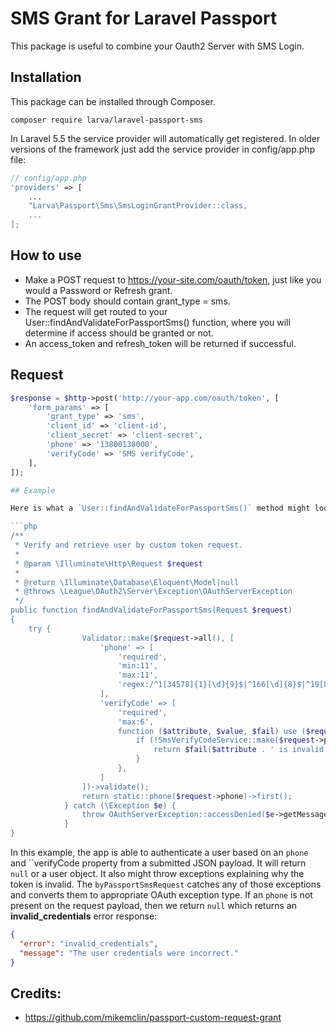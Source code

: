 # SMS Grant for Laravel Passport

This package is useful to combine your Oauth2 Server with SMS Login.

## Installation

This package can be installed through Composer.

```
composer require larva/laravel-passport-sms
```

In Laravel 5.5 the service provider will automatically get registered. In older versions of the framework just add the service provider in config/app.php file:


```php
// config/app.php
'providers' => [
    ...
    "Larva\Passport\Sms\SmsLoginGrantProvider::class,
    ...
];
```
## How to use

* Make a POST request to https://your-site.com/oauth/token, just like you would a Password or Refresh grant.
* The POST body should contain grant_type = sms.
* The request will get routed to your User::findAndValidateForPassportSms() function, where you will determine if access should be granted or not.
* An access_token and refresh_token will be returned if successful.

## Request

```php
$response = $http->post('http://your-app.com/oauth/token', [
    'form_params' => [
        'grant_type' => 'sms',
        'client_id' => 'client-id',
        'client_secret' => 'client-secret',
        'phone' => '13800138000', 
        'verifyCode' => 'SMS verifyCode',
    ],
]);

## Example

Here is what a `User::findAndValidateForPassportSms()` method might look like...

```php
/**
 * Verify and retrieve user by custom token request.
 *
 * @param \Illuminate\Http\Request $request
 *
 * @return \Illuminate\Database\Eloquent\Model|null
 * @throws \League\OAuth2\Server\Exception\OAuthServerException
 */
public function findAndValidateForPassportSms(Request $request)
{
    try {
                Validator::make($request->all(), [
                    'phone' => [
                        'required',
                        'min:11',
                        'max:11',
                        'regex:/^1[34578]{1}[\d]{9}$|^166[\d]{8}$|^19[89]{1}[\d]{8}$/',
                    ],
                    'verifyCode' => [
                        'required',
                        'max:6',
                        function ($attribute, $value, $fail) use ($request) {
                            if (!SmsVerifyCodeService::make($request->phone)->validate($value, false)) {
                                return $fail($attribute . ' is invalid.');
                            }
                        },
                    ]
                ])->validate();
                return static::phone($request->phone)->first();
            } catch (\Exception $e) {
                throw OAuthServerException::accessDenied($e->getMessage());
            }
}
```

In this example, the app is able to authenticate a user based on an `phone`  and ``verifyCode property from a submitted JSON payload.  It will return `null` or a user object.  It also might throw exceptions explaining why the token is invalid.  The `byPassportSmsRequest` catches any of those exceptions and converts them to appropriate OAuth exception type.  If an `phone` is not present on the request payload, then we return `null` which returns an **invalid_credentials** error response:

```json
{
  "error": "invalid_credentials",
  "message": "The user credentials were incorrect."
}
```

## Credits:

* https://github.com/mikemclin/passport-custom-request-grant
